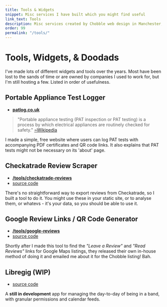 ```yaml
---
title: Tools & Widgets
snippet: Misc services I have built which you might find useful
link_text: Tools
description: Misc services created by Chobble web design in Manchester, provided for free.
order: 99
permalink: "/tools/"
---
```


# Tools, Widgets, & Doodads

I've made lots of different widgets and tools over the years. Most have been lost to the sands of time or are owned by companies I used to work for, but I'm still hosting a few. Listed in order of usefulness.

## Portable Appliance Test Logger

- **[patlog.co.uk](https://patlog.co.uk)**

> "Portable appliance testing (PAT inspection or PAT testing) is a process by which electrical appliances are routinely checked for safety." [~Wikipedia](https://en.wikipedia.org/wiki/Portable_appliance_testing)

I made a simple, free website where users can log PAT tests with accompanying PDF certificates and QR code links. It also explains that PAT tests might not be necessary on its 'about' page.

## Checkatrade Review Scraper

- **[/tools/checkatrade-reviews](/tools/checkatrade-reviews)**
- [source code](https://git.chobble.com/chobble/chobble-site/raw/branch/main/src/tools/checkatrade-reviews.md)

There's no straightforward way to export reviews from Checkatrade, so I built a tool to do it. You might use these in your static site, or to analyse them, or whatevs - it's your data, so you should be able to use it.

## Google Review Links / QR Code Generator

- **[/tools/google-reviews](/tools/google-reviews)**
- [source code](https://git.chobble.com/chobble/chobble-site/raw/branch/main/src/tools/google-reviews.md)

Shortly after I made this tool to find the _"Leave a Review"_ and _"Read Reviews"_ links for Google Maps listings, they released their own in-house method of doing it and emailed me about it for the Chobble listing! Bah.

## Libregig (WIP)

- [source code](https://git.chobble.com/chobble/libregig)

A **still in development** app for managing the day-to-day of being in a band, with granular permissions and calendar feeds.
